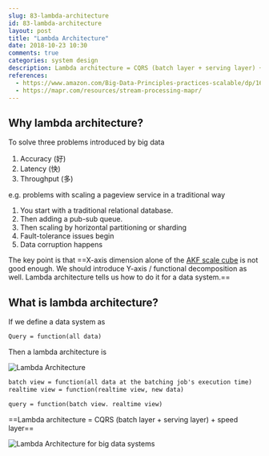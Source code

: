 ```yaml
---
slug: 83-lambda-architecture
id: 83-lambda-architecture
layout: post
title: "Lambda Architecture"
date: 2018-10-23 10:30
comments: true
categories: system design
description: Lambda architecture = CQRS (batch layer + serving layer) + speed layer. It solves accuracy, latency, throughput problems of big data.
references:
  - https://www.amazon.com/Big-Data-Principles-practices-scalable/dp/1617290343
  - https://mapr.com/resources/stream-processing-mapr/
---
```


## Why lambda architecture?

To solve three problems introduced by big data

1. Accuracy  (好)
2. Latency (快)
3. Throughput (多)


e.g. problems with scaling a pageview service in a traditional way

1. You start with a traditional relational database.
2. Then adding a pub-sub queue.
3. Then scaling by horizontal partitioning or sharding
4. Fault-tolerance issues begin
5. Data corruption happens

The key point is that ==X-axis dimension alone of the [AKF scale cube](41-how-to-scale-a-web-service) is not good enough. We should introduce Y-axis / functional decomposition as well. Lambda architecture tells us how to do it for a data system.==



## What is lambda architecture?

If we define a data system as

```txt
Query = function(all data)
```


Then a lambda architecture is

![Lambda Architecture](/img/lambda-architecture.png)


```txt
batch view = function(all data at the batching job's execution time)
realtime view = function(realtime view, new data)

query = function(batch view. realtime view)
```

==Lambda architecture = CQRS (batch layer + serving layer) + speed layer==


![Lambda Architecture for big data systems](https://res.cloudinary.com/dohtidfqh/image/upload/v1548840018/web-guiguio/lambda-architecture-for-big-data-systems.png)
